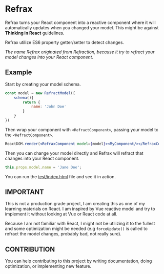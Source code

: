 # Refrax

Refrax turns your React component into a reactive component where it will
automatically updates when you changed your model. This might
be against **Thinking in React** guidelines. 

Refrax utilize ES6 property getter/setter to detect changes.

*The name Refrax originated from Refraction, because it try to refract
your model changes into your React component.*

## Example

Start by creating your model schema.
```javascript
const model = new RefractModel({
    schema(){
        return {
            name: 'John Doe'
        }
    }
})
```

Then wrap your component with `<RefractComponent>`, passing your
model to the `<RefractComponent>`.
```jsx harmony
ReactDOM.render(<RefraxComponent model={model}><MyComponent/></RefraxComponent>)    
```

Then you can change your model directly and Refrax will refract that
changes into your React component.

```jsx harmony
this.props.model.name = 'Jane Doe';
```

You can run the [test/index.html](test/index.html) file and see it in action.

## IMPORTANT

This is not a production grade project, I am creating this as one of my
learning materials on React. I am inspired by Vue reactive model and try
to implement it without looking at Vue or React code at all.

Because I am not familiar with React, I might not be utilizing it to
the fullest and some optimization might be needed (e.g `forceUpdate()` 
is called to refract the model changes, probably bad, not really sure).

## CONTRIBUTION

You can help contributing to this project by writing documentation, doing
optimization, or implementing new feature.